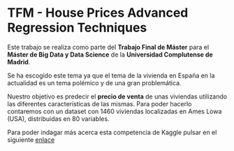 # TFM - House Prices Advanced Regression Techniques
Este trabajo se realiza como parte del **Trabajo Final de Máster** para el **Máster de Big Data y Data Science** de la **Universidad Complutense de Madrid**.

Se ha escogido este tema ya que el tema de la vivienda en España en la actualidad es un tema polémico y de una gran problemática.

Nuestro objetivo es predecir el **precio de venta** de unas viviendas utilizando las diferentes características de las mismas.
Para poder hacerlo contaremos con un dataset con 1460 viviendas localizadas en Ames Lowa (USA),  distribuidas en 80 variables.

Para poder indagar más acerca esta competencia de Kaggle pulsar en el siguiente [enlace](https://www.kaggle.com/competitions/house-prices-advanced-regression-techniques/overview)
